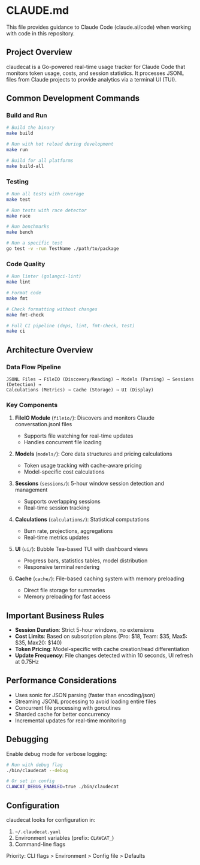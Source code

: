 # CLAUDE.md

This file provides guidance to Claude Code (claude.ai/code) when working with code in this repository.

## Project Overview

claudecat is a Go-powered real-time usage tracker for Claude Code that monitors token usage, costs, and session statistics. It processes JSONL files from Claude projects to provide analytics via a terminal UI (TUI).

## Common Development Commands

### Build and Run
```bash
# Build the binary
make build

# Run with hot reload during development
make run

# Build for all platforms
make build-all
```

### Testing
```bash
# Run all tests with coverage
make test

# Run tests with race detector
make race

# Run benchmarks
make bench

# Run a specific test
go test -v -run TestName ./path/to/package
```

### Code Quality
```bash
# Run linter (golangci-lint)
make lint

# Format code
make fmt

# Check formatting without changes
make fmt-check

# Full CI pipeline (deps, lint, fmt-check, test)
make ci
```

## Architecture Overview

### Data Flow Pipeline
```
JSONL Files → FileIO (Discovery/Reading) → Models (Parsing) → Sessions (Detection) → 
Calculations (Metrics) → Cache (Storage) → UI (Display)
```

### Key Components

1. **FileIO Module** (`fileio/`): Discovers and monitors Claude conversation.jsonl files
   - Supports file watching for real-time updates
   - Handles concurrent file loading

2. **Models** (`models/`): Core data structures and pricing calculations
   - Token usage tracking with cache-aware pricing
   - Model-specific cost calculations

3. **Sessions** (`sessions/`): 5-hour window session detection and management
   - Supports overlapping sessions
   - Real-time session tracking

4. **Calculations** (`calculations/`): Statistical computations
   - Burn rate, projections, aggregations
   - Real-time metrics updates

5. **UI** (`ui/`): Bubble Tea-based TUI with dashboard views
   - Progress bars, statistics tables, model distribution
   - Responsive terminal rendering

6. **Cache** (`cache/`): File-based caching system with memory preloading
   - Direct file storage for summaries
   - Memory preloading for fast access

## Important Business Rules

- **Session Duration**: Strict 5-hour windows, no extensions
- **Cost Limits**: Based on subscription plans (Pro: $18, Team: $35, Max5: $35, Max20: $140)
- **Token Pricing**: Model-specific with cache creation/read differentiation
- **Update Frequency**: File changes detected within 10 seconds, UI refresh at 0.75Hz

## Performance Considerations

- Uses sonic for JSON parsing (faster than encoding/json)
- Streaming JSONL processing to avoid loading entire files
- Concurrent file processing with goroutines
- Sharded cache for better concurrency
- Incremental updates for real-time monitoring

## Debugging

Enable debug mode for verbose logging:
```bash
# Run with debug flag
./bin/claudecat --debug

# Or set in config
CLAWCAT_DEBUG_ENABLED=true ./bin/claudecat
```

## Configuration

claudecat looks for configuration in:
1. `~/.claudecat.yaml`
2. Environment variables (prefix: `CLAWCAT_`)
3. Command-line flags

Priority: CLI flags > Environment > Config file > Defaults